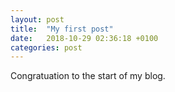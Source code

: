```yaml
---
layout: post
title:  "My first post"
date:   2018-10-29 02:36:18 +0100
categories: post
---
```

Congratuation to the start of my blog.
